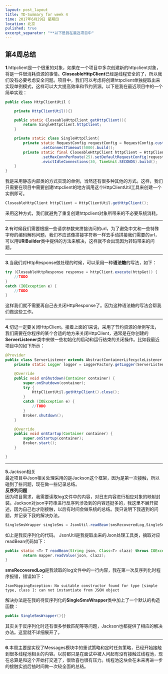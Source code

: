 ```yaml
---
layout: post_layout
title: TD-Summary for week 4
time: 2017年6月29日 星期四
location: 北京
pulished: true
excerpt_separator: "**以下是我在最近项目中"
---
```

## 第4周总结  

**1**.httpclient是一个很重的对象，如果在一个项目中多次创建新的httpclient对象，将是一件很消耗资源的事情。**CloseableHttpClient**已经是线程安全的了，所以我们没有必要考虑安全问题。项目中，我们可以考虑将创建httpclient单独提取出来实现单例模式，这样可以大大提高效率和节约资源。以下是我在最近项目中的一个简单实现：
```Java
public class HttpClientUtil {

    private HttpClientUtil(){}

    public static CloseableHttpClient getHttpClient(){
        return SingleHttpClient.httpClient;
    }

    private static class SingleHttpClient{
        private static RequestConfig requestConfig = RequestConfig.custom().setSocketTimeout(5000)
                .setConnectTimeout(5000).build();
        private static final CloseableHttpClient httpClient = HttpClients.custom().setMaxConnTotal(50)
                .setMaxConnPerRoute(25).setDefaultRequestConfig(requestConfig)
                .evictIdleConnections(30, TimeUnit.SECONDS).build();
    }
}
```
我是采用静态内部类的方式实现的单例，当然还有很多种其他的方式。这样，我们只需要在项目中需要创建httpclient的地方调用这个HttpClientUtil工具来创建一个实例即可。
```Java
CloseableHttpClient httpClient = HttpClientUtil.getHttpClient();
```
采用这种方式，我们就避免了重复创建httpclient对象所带来的不必要系统消耗。   

---
**2**.有时候我们需要根据一些请求参数来拼接访问的url，为了避免中文和一些特殊字母的编码解码问题，我们不应该像拼接字符串一样去手动拼接我们需要的url，可以用**URIBuilder**类中提供的方法来解决，这样就不会出现因为转码带来的问题。   

---
**3**.当我们对HttpResponse做处理的时候，可以采用一种**语法糖**的写法，如下：
```Java
try (CloseableHttpResponse response = httpClient.execute(httpGet)) {
    //TODO
}
catch (IOException e) {
    //TODO         
}
```
这样我们就不需要再自己去关闭HttpResponse了。因为这种语法糖的写法会帮我们做这些工作。   

---
**4**.切记一定要关闭HttpClient。接着上面的1来说，采用了节约资源的单例写法，我们需要在你程序的某个合适的地方来关闭HttpCilent，通常是在你创建的**ServerListener**类中来做一些初始化的启动和运行结束的关闭操作。比如我最近项目中的如下所示：
```Java
@Provider
public class ServerListener extends AbstractContainerLifecycleListener {
    private static Logger logger = LoggerFactory.getLogger(ServerListener.class);

	@Override
	public void onShutdown(Container container) {
		super.onShutdown(container);
		try {
			HttpClientUtil.getHttpClient().close();
		}
		catch (IOException e) {
		    //TODO
		}
		Broker.shutdown();
	}

	@Override
	public void onStartup(Container container) {
		super.onStartup(container);
		Broker.start();
	}

}
```
---
**5**.Jackson相关  
最近项目中Json相关处理采用的是Jackson这个框架，因为是第一次接触，所以碰到了些问题，现在做一些记录总结。  
**反序列问题**  
因为项目需求，我需要读取log文件中的内容，对日志内容进行相应对象的映射封装。Jackson对json字符串进行反序列涉及到的内容还挺多的，我这里不展开叙述，因为自己也才刚接触，以后有时间会做系统的总结。我只说明下我遇到的问题，并记录下我的解决办法。
```Java
SingleSmsWrapper singleSms = JsonUtil.readBean(smsRecoveredLog,SingleSmsWrapper.class);
```
如上是我反序列化的代码。
JsonUtil是我提取出来的Json处理工具类，摘取对应readBean代码如下：
```Java
public static <T> T readBean(String json, Class<T> clazz) throws IOException {
		return mapper.readValue(json, clazz);
}
```
**smsRecoveredLog**是我读取的log文件中的一行内容，我在第一次反序列化时程序报错，错误如下：
```
JsonMappingException: No suitable constructor found for type [simple type, class ]: can not instantiate from JSON object
```
解决办法是在我的待反序列化的**SingleSmsWrapper**类中加上了一个默认的构造函数：
```Java
public SingleSmsWrapper(){}
```
其实关于反序列化时还有很多参数匹配等等问题，Jackson也都提供了相应的解决办法。这里就不详细展开了。  

---
**6**.本周主要是实现了Messages模块中的重试策略和定时任务策略，已经开始接触到很多线程池相关的内容。以前都只是在面试中被人问起有没有接触过线程池，现在总算是和这个开始打交道了，很欣喜也很有压力。线程池这块会在未来再进一步的接触实战后抽时间做一次较全面的总结。

